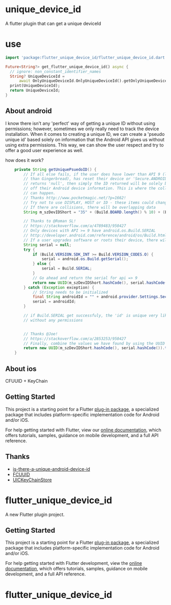# unique_device_id

A flutter plugin that can get a unique deviceId 


# use

```dart
import 'package:flutter_unique_device_id/flutter_unique_device_id.dart' as OnlyUniqueDeviceId;

Future<String?> get_flutter_unique_device_id() async {
  // ignore: non_constant_identifier_names
  String? UniqueDeviceId =
      await OnlyUniqueDeviceId.OnlyUniqueDeviceId().getOnlyUniqueDeviceId();
  print(UniqueDeviceId);
  return UniqueDeviceId;
}
```

## About android
I know there isn't any 'perfect' way of getting a unique ID without using permissions; however, sometimes we only really need to track the device installation. When it comes to creating a unique ID, we can create a 'pseudo unique id' based solely on information that the Android API gives us without using extra permissions. This way, we can show the user respect and try to offer a good user experience as well.

how does it work?<br>

```Java
	private String getUniquePsuedoID() {
        // If all else fails, if the user does have lower than API 9 (lower
        // than Gingerbread), has reset their device or 'Secure.ANDROID_ID'
        // returns 'null', then simply the ID returned will be solely based
        // off their Android device information. This is where the collisions
        // can happen.
        // Thanks http://www.pocketmagic.net/?p=1662!
        // Try not to use DISPLAY, HOST or ID - these items could change.
        // If there are collisions, there will be overlapping data
        String m_szDevIDShort = "35" + (Build.BOARD.length() % 10) + (Build.BRAND.length() % 10) + (Build.CPU_ABI.length() % 10) + (Build.DEVICE.length() % 10) + (Build.MANUFACTURER.length() % 10) + (Build.MODEL.length() % 10) + (Build.PRODUCT.length() % 10);

        // Thanks to @Roman SL!
        // https://stackoverflow.com/a/4789483/950427
        // Only devices with API >= 9 have android.os.Build.SERIAL
        // http://developer.android.com/reference/android/os/Build.html#SERIAL
        // If a user upgrades software or roots their device, there will be a duplicate entry
        String serial = null;
        try {
            if (Build.VERSION.SDK_INT >= Build.VERSION_CODES.O) {
                serial = android.os.Build.getSerial();
            } else {
                serial = Build.SERIAL;
            }
            // Go ahead and return the serial for api => 9
            return new UUID(m_szDevIDShort.hashCode(), serial.hashCode()).toString();
        } catch (Exception exception) {
            // String needs to be initialized
            final String androidId = "" + android.provider.Settings.Secure.getString(_flutterPluginBinding.getApplicationContext().getContentResolver(), android.provider.Settings.Secure.ANDROID_ID);
            serial = androidId;
        }

        // if Build.SERIAL get successfuly, the 'id' is unique very likely, if not, we use androidId to guarante 'id' to be unique as possible
        // without any permissions


        // Thanks @Joe!
        // https://stackoverflow.com/a/2853253/950427
        // Finally, combine the values we have found by using the UUID class to create a unique identifier
        return new UUID(m_szDevIDShort.hashCode(), serial.hashCode()).toString();
    }
```

## About ios
CFUUID + KeyChain

## Getting Started

This project is a starting point for a Flutter
[plug-in package](https://flutter.dev/developing-packages/),
a specialized package that includes platform-specific implementation code for
Android and/or iOS.

For help getting started with Flutter, view our
[online documentation](https://flutter.dev/docs), which offers tutorials,
samples, guidance on mobile development, and a full API reference.

## Thanks
- [is-there-a-unique-android-device-id](https://stackoverflow.com/questions/2785485/is-there-a-unique-android-device-id)
- [FCUUID](https://github.com/fabiocaccamo/FCUUID)
- [UICKeyChainStore](https://github.com/kishikawakatsumi/UICKeyChainStore)



# flutter_unique_device_id

A new Flutter plugin project.

## Getting Started

This project is a starting point for a Flutter
[plug-in package](https://flutter.dev/developing-packages/),
a specialized package that includes platform-specific implementation code for
Android and/or iOS.

For help getting started with Flutter development, view the
[online documentation](https://flutter.dev/docs), which offers tutorials,
samples, guidance on mobile development, and a full API reference.
# flutter_unique_device_id
